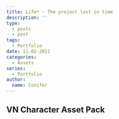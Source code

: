 ```yaml
---
title: Life* - The project lost in time
description: ''
type:
  - posts
  - post
tags:
  - Portfolio
date: 11-02-2021
categories:
  - Assets
series:
  - Portfolio
author:
  name: Conifer
---
```

## VN Character Asset Pack


[go]: https://golang.org/

[gohtmltemplate]: https://golang.org/pkg/html/template/
